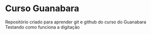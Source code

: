 # Curso Guanabara
 Repositório criado para aprender git e github do curso do Guanabara
 Testando como funciona a digitação

